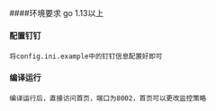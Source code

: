 ####环境要求
    go 1.13以上
    
#### 配置钉钉
    将config.ini.example中的钉钉信息配置好即可
    
#### 编译运行
    编译运行后，直接访问首页，端口为8002，首页可以更改监控策略
